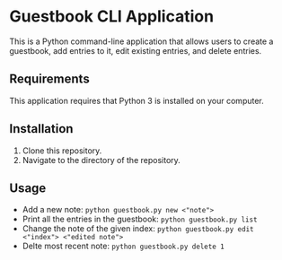 # Guestbook CLI Application
This is a Python command-line application that allows users to create a guestbook, add entries to it, edit existing entries, and delete entries.

## Requirements
This application requires that Python 3 is installed on your computer.

## Installation
1. Clone this repository.
2. Navigate to the directory of the repository.

## Usage

* Add a new note: `python guestbook.py new <"note">`
* Print all the entries in the guestbook: `python guestbook.py list`
* Change the note of the given index: `python guestbook.py edit <"index"> <"edited note">`
* Delte most recent note: `python guestbook.py delete 1`

 


